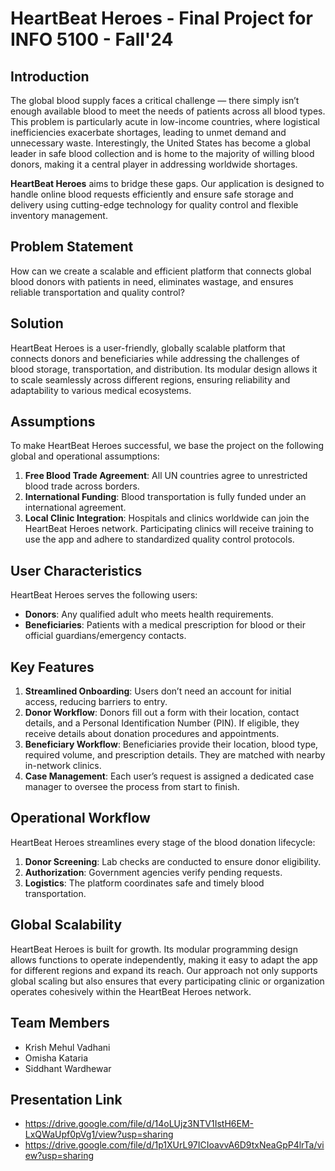 # HeartBeat Heroes - Final Project for INFO 5100 - Fall'24

## Introduction

The global blood supply faces a critical challenge — there simply isn’t enough available blood to meet the needs of patients across all blood types. This problem is particularly acute in low-income countries, where logistical inefficiencies exacerbate shortages, leading to unmet demand and unnecessary waste. Interestingly, the United States has become a global leader in safe blood collection and is home to the majority of willing blood donors, making it a central player in addressing worldwide shortages.

**HeartBeat Heroes** aims to bridge these gaps. Our application is designed to handle online blood requests efficiently and ensure safe storage and delivery using cutting-edge technology for quality control and flexible inventory management.

## Problem Statement

How can we create a scalable and efficient platform that connects global blood donors with patients in need, eliminates wastage, and ensures reliable transportation and quality control?

## Solution

HeartBeat Heroes is a user-friendly, globally scalable platform that connects donors and beneficiaries while addressing the challenges of blood storage, transportation, and distribution. Its modular design allows it to scale seamlessly across different regions, ensuring reliability and adaptability to various medical ecosystems.

## Assumptions

To make HeartBeat Heroes successful, we base the project on the following global and operational assumptions:

1. **Free Blood Trade Agreement**: All UN countries agree to unrestricted blood trade across borders.
2. **International Funding**: Blood transportation is fully funded under an international agreement.
3. **Local Clinic Integration**: Hospitals and clinics worldwide can join the HeartBeat Heroes network. Participating clinics will receive training to use the app and adhere to standardized quality control protocols.

## User Characteristics

HeartBeat Heroes serves the following users:

- **Donors**: Any qualified adult who meets health requirements.
- **Beneficiaries**: Patients with a medical prescription for blood or their official guardians/emergency contacts.

## Key Features

1. **Streamlined Onboarding**: Users don’t need an account for initial access, reducing barriers to entry.
2. **Donor Workflow**: Donors fill out a form with their location, contact details, and a Personal Identification Number (PIN). If eligible, they receive details about donation procedures and appointments.
3. **Beneficiary Workflow**: Beneficiaries provide their location, blood type, required volume, and prescription details. They are matched with nearby in-network clinics.
4. **Case Management**: Each user’s request is assigned a dedicated case manager to oversee the process from start to finish.

## Operational Workflow

HeartBeat Heroes streamlines every stage of the blood donation lifecycle:

1. **Donor Screening**: Lab checks are conducted to ensure donor eligibility.
2. **Authorization**: Government agencies verify pending requests.
3. **Logistics**: The platform coordinates safe and timely blood transportation.

## Global Scalability

HeartBeat Heroes is built for growth. Its modular programming design allows functions to operate independently, making it easy to adapt the app for different regions and expand its reach. Our approach not only supports global scaling but also ensures that every participating clinic or organization operates cohesively within the HeartBeat Heroes network.


## Team Members

- Krish Mehul Vadhani
- Omisha Kataria 
- Siddhant Wardhewar

## Presentation Link
- https://drive.google.com/file/d/14oLUjz3NTV1IstH6EM-LxQWaUpf0pVg1/view?usp=sharing
-  https://drive.google.com/file/d/1p1XUrL97ICIoavvA6D9txNeaGpP4lrTa/view?usp=sharing
